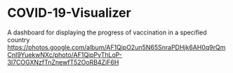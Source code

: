 # COVID-19-Visualizer
A dashboard for displaying the progress of vaccination in a specified country
https://photos.google.com/album/AF1QipO2un5N65SnraPDHjk6AH0q9rQmCnI9YuekwNXc/photo/AF1QipPyThLoP-3l7COGXNzfTnZnewfT52OoRB4ZiF6H
